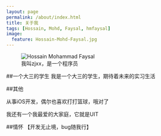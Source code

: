 ```yaml
---
layout: page
permalink: /about/index.html
title: 关于我
tags: [Hossain, Mohd, Faysal, hmfaysal]
image:
  feature: Hossain-Mohd-Faysal.jpg
---
```

<figure>
  <img src="{{ site.url }}/images/me.jpg" alt="Hossain Mohammad Faysal">
  <figcaption>我叫zjxx，是一个程序员</figcaption>
</figure>

##一个大三的学生
我是一个大三的学生，期待着未来的实习生活

##其他

从事iOS开发，偶尔也喜欢打打篮球，哦对了

我还有一个我最爱的大家庭，它就是UIT

##情怀
【开发无止境，bug随我行】
